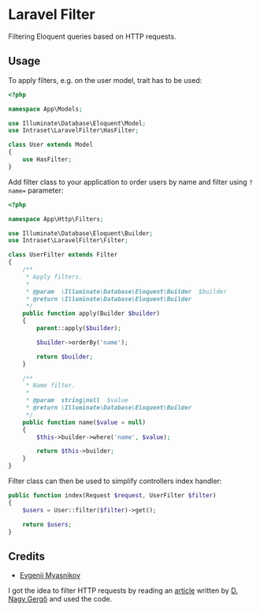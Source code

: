# Laravel Filter

Filtering Eloquent queries based on HTTP requests.

## Usage

To apply filters, e.g. on the user model, trait has to be used:

```php
<?php

namespace App\Models;

use Illuminate\Database\Eloquent\Model;
use Intraset\LaravelFilter\HasFilter;

class User extends Model
{
    use HasFilter;
}
```

Add filter class to your application to order users by name and filter using `?name=` parameter:

```php
<?php

namespace App\Http\Filters;

use Illuminate\Database\Eloquent\Builder;
use Intraset\LaravelFilter\Filter;

class UserFilter extends Filter
{
    /**
     * Apply filters.
     *
     * @param  \Illuminate\Database\Eloquent\Builder  $builder
     * @return \Illuminate\Database\Eloquent\Builder
     */
    public function apply(Builder $builder)
    {
        parent::apply($builder);

        $builder->orderBy('name');

        return $builder;
    }

    /**
     * Name filter.
     *
     * @param  string|null  $value
     * @return \Illuminate\Database\Eloquent\Builder
     */
    public function name($value = null)
    {
        $this->builder->where('name', $value);

        return $this->builder;
    }
}
```

Filter class can then be used to simplify controllers index handler:

```php
public function index(Request $request, UserFilter $filter)
{
    $users = User::filter($filter)->get();

    return $users;
}
```

## Credits

- [Evgenij Myasnikov](https://github.com/emyasnikov)

I got the idea to filter HTTP requests by reading an [article](https://pineco.de/filtering-eloquent-queries-based-on-http-requests/) written by [D. Nagy Gergő](https://github.com/iamgergo) and used the code.
